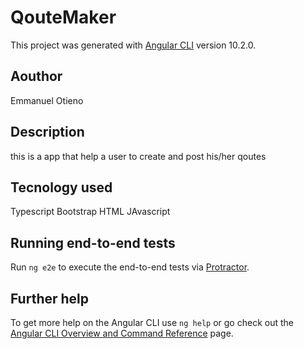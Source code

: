 # QouteMaker

This project was generated with [Angular CLI](https://github.com/angular/angular-cli) version 10.2.0.

## Aouthor

Emmanuel Otieno

## Description

this is a app that help a user to create and post his/her qoutes

## Tecnology used

Typescript 
Bootstrap
HTML
JAvascript

## Running end-to-end tests

Run `ng e2e` to execute the end-to-end tests via [Protractor](http://www.protractortest.org/).

## Further help

To get more help on the Angular CLI use `ng help` or go check out the [Angular CLI Overview and Command Reference](https://angular.io/cli) page.
